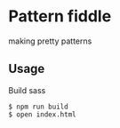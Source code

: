 # Pattern fiddle

making pretty patterns

## Usage

Build sass
```
$ npm run build
$ open index.html
```